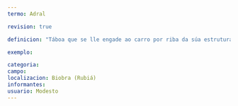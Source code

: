 ```yaml
---
termo: Adral

revision: true

definicion: "Táboa que se lle engade ao carro por riba da súa estrutura para poder cargalo máis."

exemplo:

categoria:
campo:
localizacion: Biobra (Rubiá)
informantes:
usuario: Modesto
---
```

